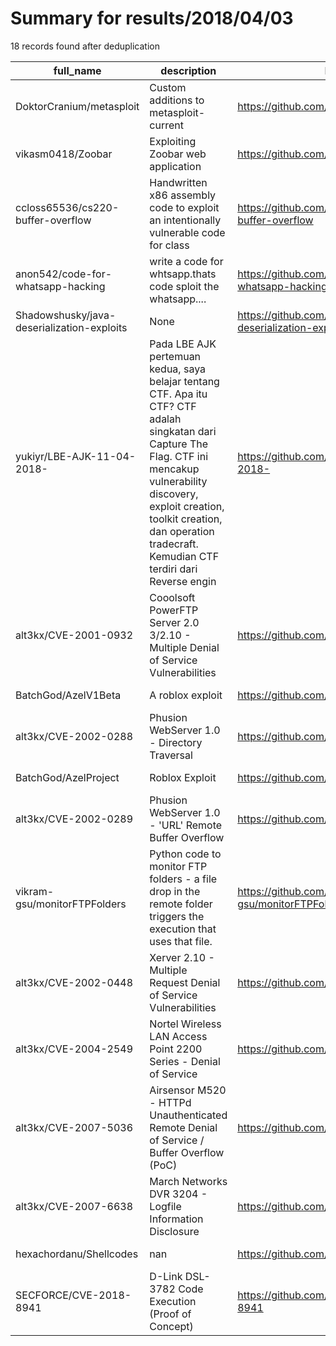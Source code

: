 
# Summary for results/2018/04/03
    
18 records found after deduplication

| full_name | description | html_url | matched_list | matched_count | pushed_at | size | stargazers_count | language | forks_count | vul_ids |
|--------------------------------------------|------------------------------------------------------------------------------------------------------------------------------------------------------------------------------------------------------------------------------------------------------------------|---------------------------------------------------------------|----------------------------------|-----------------|---------------------------|--------|--------------------|------------|---------------|-------------------|
| DoktorCranium/metasploit | Custom additions to metasploit-current | https://github.com/DoktorCranium/metasploit | ['metasploit module OR payload'] | 1 | 2018-04-03 23:38:43+00:00 | 48 | 7 | Shell | 4 | [] |
| vikasm0418/Zoobar | Exploiting Zoobar web application | https://github.com/vikasm0418/Zoobar | ['exploit'] | 1 | 2018-04-03 12:57:52+00:00 | 27226 | 0 | Python | 1 | [] |
| ccloss65536/cs220-buffer-overflow | Handwritten x86 assembly code to exploit an intentionally vulnerable code for class | https://github.com/ccloss65536/cs220-buffer-overflow | ['exploit'] | 1 | 2018-04-03 18:53:00+00:00 | 30 | 0 | C | 0 | [] |
| anon542/code-for-whatsapp-hacking | write a code for whtsapp.thats code sploit the whatsapp.... | https://github.com/anon542/code-for-whatsapp-hacking | ['sploit'] | 1 | 2018-04-03 15:57:33+00:00 | 0 | 1 | nan | 0 | [] |
| Shadowshusky/java-deserialization-exploits | None | https://github.com/Shadowshusky/java-deserialization-exploits | ['exploit'] | 1 | 2018-04-03 05:34:53+00:00 | 53999 | 3 | Python | 0 | [] |
| yukiyr/LBE-AJK-11-04-2018- | Pada LBE AJK pertemuan kedua, saya belajar tentang CTF. Apa itu CTF? CTF adalah singkatan dari Capture The Flag. CTF ini mencakup vulnerability discovery, exploit creation, toolkit creation, dan operation tradecraft. Kemudian CTF terdiri dari Reverse engin | https://github.com/yukiyr/LBE-AJK-11-04-2018- | ['exploit'] | 1 | 2018-04-03 04:53:35+00:00 | 0 | 0 | | 0 | [] |
| alt3kx/CVE-2001-0932 | Cooolsoft PowerFTP Server 2.0 3/2.10 - Multiple Denial of Service Vulnerabilities | https://github.com/alt3kx/CVE-2001-0932 | ['cve-2'] | 1 | 2018-04-03 02:26:40+00:00 | 18 | 0 | nan | 0 | ['CVE-2001-0932'] |
| BatchGod/AzelV1Beta | A roblox exploit | https://github.com/BatchGod/AzelV1Beta | ['exploit'] | 1 | 2018-04-03 02:09:33+00:00 | 157 | 0 | | 0 | [] |
| alt3kx/CVE-2002-0288 | Phusion WebServer 1.0 - Directory Traversal | https://github.com/alt3kx/CVE-2002-0288 | ['cve-2'] | 1 | 2018-04-03 02:14:16+00:00 | 20 | 0 | nan | 0 | ['CVE-2002-0288'] |
| BatchGod/AzelProject | Roblox Exploit | https://github.com/BatchGod/AzelProject | ['exploit'] | 1 | 2018-04-03 02:02:16+00:00 | 0 | 0 | | 0 | [] |
| alt3kx/CVE-2002-0289 | Phusion WebServer 1.0 - 'URL' Remote Buffer Overflow | https://github.com/alt3kx/CVE-2002-0289 | ['cve-2'] | 1 | 2018-04-03 02:03:50+00:00 | 23 | 0 | nan | 0 | ['CVE-2002-0289'] |
| vikram-gsu/monitorFTPFolders | Python code to monitor FTP folders - a file drop in the remote folder triggers the execution that uses that file. | https://github.com/vikram-gsu/monitorFTPFolders | ['remote code execution'] | 1 | 2018-04-03 02:23:58+00:00 | 2 | 0 | Python | 0 | [] |
| alt3kx/CVE-2002-0448 | Xerver 2.10 - Multiple Request Denial of Service Vulnerabilities | https://github.com/alt3kx/CVE-2002-0448 | ['cve-2'] | 1 | 2018-04-03 01:41:55+00:00 | 16 | 0 | nan | 0 | ['CVE-2002-0448'] |
| alt3kx/CVE-2004-2549 | Nortel Wireless LAN Access Point 2200 Series - Denial of Service | https://github.com/alt3kx/CVE-2004-2549 | ['cve-2'] | 1 | 2018-04-03 01:34:43+00:00 | 17 | 0 | nan | 0 | ['CVE-2004-2549'] |
| alt3kx/CVE-2007-5036 | Airsensor M520 - HTTPd Unauthenticated Remote Denial of Service / Buffer Overflow (PoC) | https://github.com/alt3kx/CVE-2007-5036 | ['cve poc', 'cve-2'] | 2 | 2018-04-03 01:14:33+00:00 | 18 | 0 | nan | 0 | ['CVE-2007-5036'] |
| alt3kx/CVE-2007-6638 | March Networks DVR 3204 - Logfile Information Disclosure | https://github.com/alt3kx/CVE-2007-6638 | ['cve-2'] | 1 | 2018-04-03 01:04:28+00:00 | 24 | 0 | nan | 0 | ['CVE-2007-6638'] |
| hexachordanu/Shellcodes | nan | https://github.com/hexachordanu/Shellcodes | ['shellcode'] | 1 | 2018-04-03 04:47:55+00:00 | 2 | 0 | Shell | 0 | [] |
| SECFORCE/CVE-2018-8941 | D-Link DSL-3782 Code Execution (Proof of Concept) | https://github.com/SECFORCE/CVE-2018-8941 | ['cve-2'] | 1 | 2018-04-03 21:59:31+00:00 | 11 | 8 | nan | 9 | ['CVE-2018-8941'] |
